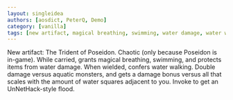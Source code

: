 ```yaml
---
layout: singleidea
authors: [aosdict, PeterQ, Demo]
category: [vanilla]
tags: [new artifact, magical breathing, swimming, water damage, water walking, sea monsters]
---
```

New artifact: The Trident of Poseidon. Chaotic (only because Poseidon is in-game). While carried, grants magical breathing, swimming, and protects items from water damage. When wielded, confers water walking. Double damage versus aquatic monsters, and gets a damage bonus versus all that scales with the amount of water squares adjacent to you. Invoke to get an UnNetHack-style flood.
